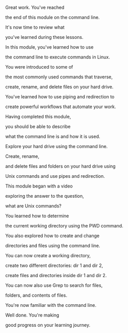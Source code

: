 Great work. You've reached 

the end of this module on the command line. 

It's now time to review what 

you've learned during these lessons. 

In this module, you've learned how to use 

the command line to execute commands in Linux. 

You were introduced to some of 

the most commonly used commands that traverse, 

create, rename, and delete files on your hard drive. 

You've learned how to use piping and redirection to 

create powerful workflows that automate your work. 

Having completed this module, 

you should be able to describe 

what the command line is and how it is used. 

Explore your hard drive using the command line. 

Create, rename, 

and delete files and folders on your hard drive using 

Unix commands and use pipes and redirection. 

This module began with a video 

exploring the answer to the question, 

what are Unix commands? 

You learned how to determine 

the current working directory using the PWD command. 

You also explored how to create and change 

directories and files using the command line. 

You can now create a working directory, 

create two different directories: dir 1 and dir 2, 

create files and directories inside dir 1 and dir 2. 

You can now also use Grep to search for files, 

folders, and contents of files. 

You're now familiar with the command line. 

Well done. You're making 

good progress on your learning journey.